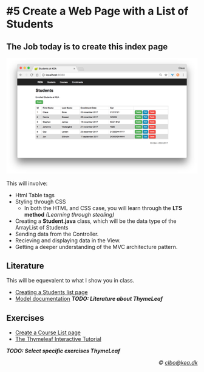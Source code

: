 # #5 Create a Web Page with a List of Students
## The Job today is to create this index page

<img src="/students_index.png" />   

This will involve:
* Html Table tags
* Styling through CSS
  * In both the HTML and CSS case, you will learn through the **LTS method** _(Learning through stealing)_ 
* Creating a **Student.java** class, which will be the data type of the ArrayList of Students
* Sending data from the Controller.
* Recieving and displaying data in the View.
* Getting a deeper understanding of the MVC architecture pattern.

## Literature
This will be equevalent to what I show you in class.
* [Creating a Students list page](https://github.com/StudentsAdministration/05_tutorial_students_list)    
* [Model documentation](https://docs.spring.io/spring/docs/current/javadoc-api/org/springframework/ui/Model.html)
_**TODO: Literature about ThymeLeaf**_

## Exercises
* [Create a Course List page](https://github.com/StudentsAdministration/05_exercise_create_courses/blob/master/README.md)
* [The Thymeleaf Interactive Tutorial](http://itutorial.thymeleaf.org/)    

_**TODO: Select specific exercises ThymeLeaf**_



_<div align="right">&copy; clbo@kea.dk</div>_
